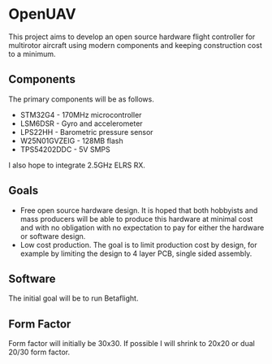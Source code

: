 # OpenUAV
This project aims to develop an open source hardware flight controller for multirotor aircraft using modern components and keeping construction cost to a minimum.

## Components
The primary components will be as follows.
* STM32G4 - 170MHz microcontroller
* LSM6DSR - Gyro and accelerometer
* LPS22HH - Barometric pressure sensor
* W25N01GVZEIG - 128MB flash
* TPS54202DDC - 5V SMPS

I also hope to integrate 2.5GHz ELRS RX.

## Goals
* Free open source hardware design. It is hoped that both hobbyists and mass producers will be able to produce this hardware at minimal cost and with no obligation with no expectation to pay for either the hardware or software design.
* Low cost production. The goal is to limit production cost by design, for example by limiting the design to 4 layer PCB, single sided assembly.

## Software
The initial goal will be to run Betaflight.

## Form Factor
Form factor will initially be 30x30. If possible I will shrink to 20x20 or dual 20/30 form factor.
